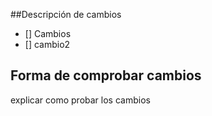 ##Descripción de cambios
- [] Cambios
- [] cambio2
## Forma de comprobar cambios
explicar como probar los cambios
